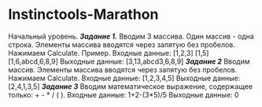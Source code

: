 # Instinctools-Marathon
 Начальный уровень.
 ***Задание 1.***
 Вводим 3 массива. Один массив - одна строка. Элементы массива вводятся через запятую без пробелов. Нажимаем Calculate.
 Пример.
 Входные данные:
  [1,2,3]
  [1,5]
  [1,6,abcd,6,8,9]
 Выходные данные:
  [3,13,abcd3,6,8,9]
 ***Задание 2***
 Вводим массив. Элементы массива вводятся через запятую без пробелов. Нажимаем Calculate.
 Входные данные:
  [1,2,3,4,5]
 Выходные данные:
  [2,4,1,3,5]
 ***Задание 3***
 Вводим математическое выражение, содержащее только: + - * / ( ).
 Входные данные:
  1+2-(3*5)/5
 Выходные данные:
 0

